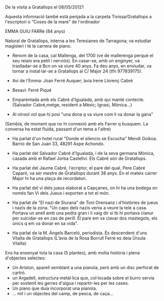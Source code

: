       

De la visita a Gratallops el 08/05/20121

  

Aquesta informació també està penjada a la carpeta Tivissa/Gratallops a l'escriptori o "Coses de la mare" de l'ordinador

EMMA GUIU FARRé (84 anys)

Natural de Gratallops, interna a les Teresianes de Tarragona; va estudiar magisteri i té la carrera de piano.

- Renom de la casa, cal Mallenga, del 1700 (ve de mallerenga perquè el seu reiaio era petit i nerviós). En casar-se, amb un enginyer, va traslladar-se a Bcn on va viure 40 anys. Fa deu anys, en enviudar, va tornar a instal·lar-se a Gratallops al C/ Major 24 (tfn 977839175). 

-   Avi de l'Emma: Joan Ferré Auquer; àvia Irene Llorenç Cabré
-   Besavi: Ferré Piqué
-   Emparentada amb els Cabré d'Igualada, amb qui manté contecte. (Salvador Cabré,metge, resident a Mèxic; Ignasi, Mònica...)

- Al nínxol  vol que hi posi "una dona q va viure com li va donar la gana"

(Sembla, de moment que no hi connexió amb els Farrer q busquem. La conversa ha estat fluïda, passant d'un tema a l'altre)

- Ha parlat d'un hotel rural "Donde el silencio se Escucha" Mendi Goikoa. Barrio de San Juan 33, 48291 Axpe Achondo.

- Ha parlat del Salvador Cabré d'Igualada, i de la seva germana Mònica, casada amb el Rafael Jorba Castellví. Els Cabré són de Gratallops.

- Ha parlat del Jaume Cabré, l'ecriptor, el pare del qual, Pere Cabré Caparó, va ser mestre de Gratallops durant 38 anys. En el mateix carrer Major hi ha una plaça de recordatori. 
- Ha parlat del vi dels jueus elaborat a Capçanes, on hi ha una bodega on només fan Vi dels Jueus i exporten a tot el món.

- Ha parlat de "El nazi de Siurana" de Toni Orensanz i d'històries de jueus i nazis de la zona. "Un capo dels nazis venia a veure la tele a casa. Portava un anell amb una pedra gran i li vaig dir si tb hi portava cianur per suïcidar-se en cas de perill. El pare em va clavar dos mastegots, els únics q em va donar en sa vida".

- Ha parlat de la M. Àngels Barceló, periodista. És descendent d'uns Vilalta de Gratallops (L'àvia de la Rosa Borrull Ferré es deia Úrsula Vilalta) 

Ens ha ensenyat tota la casa (5 plantes), amb molta història i plena d'objectes selectes:
- Un Ariston, aparell semblant a una pianola, però amb un disc perforat de cartró.
- un Argadell, estructura metàl·lica que, col·locada sobre el burro servia per sostenit les gerres d'aigua i repartir-les per les cases.
- Un piano que duia incorporat una pianola.
- ... mil i un objectes del camp, de pesca, de caça...


  

